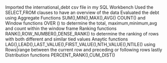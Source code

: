 Imported the international_debt csv file in my SQL Workbench
Used the SELECT,FROM clauses to have an overview of the data
 Evaluated the debt using Aggregate Functions SUM(),MIN(),MAX(),AVG() COUNT()  and Window functions OVER () to determine the total, maximum,minimum,avg and count within the 
 window frame
 Ranking functions RANK(),ROW_NUMBER(),DENSE_RANK() to determine the ranking of rows with both different and similar tied values
 Anaytic functions LAG(),LEAD(),LAST_VALUE(),FIRST_VALUE(),NTH_VALUE(),NTILE() using Rows|range between the current row and preceding or following rows
 lastly Distribution functions PERCENT_RANK(),CUM_DIST()  
